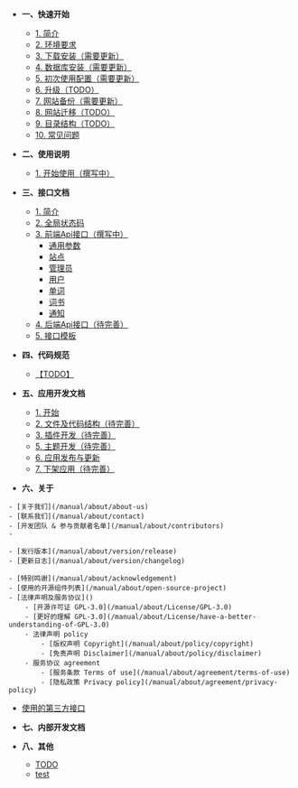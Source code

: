 - **一、快速开始**
	- [1. 简介](/manual/start/introduction)
	- [2. 环境要求](/manual/start/requirements)
	- [3. 下载安装（需要更新）](/manual/start/install)
	- [4. 数据库安装（需要更新）](/manual/start/database)
	- [5. 初次使用配置（需要更新）](/manual/start/initial-configuration)
	- [6. 升级（TODO）](/manual/start/upgrade)
	- [7. 网站备份（需要更新）](/manual/start/backup)
	- [8. 网站迁移（TODO）](/manual/start/migration)
	- [9. 目录结构（TODO）](/manual/start/directory-structure)
	- [10. 常见问题](/manual/start/faq)

- **二、使用说明**
	- [1. 开始使用（撰写中）](/manual/instructions/start-using)

- **三、接口文档**
	- [1. 简介](/manual/api/introduction)
	- [2. 全局状态码](/manual/api/status-code)
	- [3. 前端Api接口（撰写中）](/manual/api/frontend-interface/overview)
        - [通用参数](/manual/api/frontend-interface/General)
        - [站点](/manual/api/frontend-interface/Site)
        - [管理员](/manual/api/frontend-interface/Admin)
        - [用户](/manual/api/frontend-interface/User)
        - [单词](/manual/api/frontend-interface/Words)
        - [词书](/manual/api/frontend-interface/Wordbooks)
        - [通知](/manual/api/frontend-interface/Notice)
	- [4. 后端Api接口（待完善）](/manual/api/backend-interface)
	- [5. 接口模板](/manual/api/interface-template)

- **四、代码规范**
	- [【TODO】](/manual/standard/xxx)

- **五、应用开发文档**
	- [1. 开始](/manual/app-developer/start)
	- [2. 文件及代码结构（待完善）](/manual/app-developer/file-structure)
	- [3. 插件开发（待完善）](/manual/app-developer/plugin/overview)
	- [5. 主题开发（待完善）](/manual/app-developer/theme/overview)
	- [6. 应用发布与更新](/manual/app-developer/release-and-update)
	- [7. 下架应用（待完善）](/manual/app-developer/downshelf)

- **六、关于**
<!-- 关于我们 -->
	- [关于我们](/manual/about/about-us)
	- [联系我们](/manual/about/contact)
	- [开发团队 & 参与贡献者名单](/manual/about/contributors)
	- 
<!-- 关于项目 -->
	- [发行版本](/manual/about/version/release)
	- [更新日志](/manual/about/version/changelog)

	- [特别鸣谢](/manual/about/acknowledgement)
	- [使用的开源组件列表](/manual/about/open-source-project)
    - [法律声明及服务协议]()
        - [开源许可证 GPL-3.0](/manual/about/License/GPL-3.0)
        - [更好的理解 GPL-3.0](/manual/about/License/have-a-better-understanding-of-GPL-3.0)
        - 法律声明 policy
            - [版权声明 Copyright](/manual/about/policy/copyright)
            - [免责声明 Disclaimer](/manual/about/policy/disclaimer)
        - 服务协议 agreement
            - [服务条款 Terms of use](/manual/about/agreement/terms-of-use)
            - [隐私政策 Privacy policy](/manual/about/agreement/privacy-policy)
  - [使用的第三方接口](/manual/about/third-party-interface)

- **七、内部开发文档**

- **八、其他**
    - [TODO](/manual/todo)
    - [test](/manual/test)